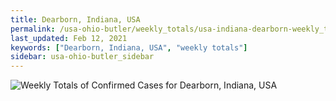 ```yaml
---
title: Dearborn, Indiana, USA
permalink: /usa-ohio-butler/weekly_totals/usa-indiana-dearborn-weekly_totals.html
last_updated: Feb 12, 2021
keywords: ["Dearborn, Indiana, USA", "weekly totals"]
sidebar: usa-ohio-butler_sidebar
---
```


![Weekly Totals of Confirmed Cases for Dearborn, Indiana, USA](/covid_tracker/images/graphs/usa-indiana-dearborn-weekly_totals_graph.png)
